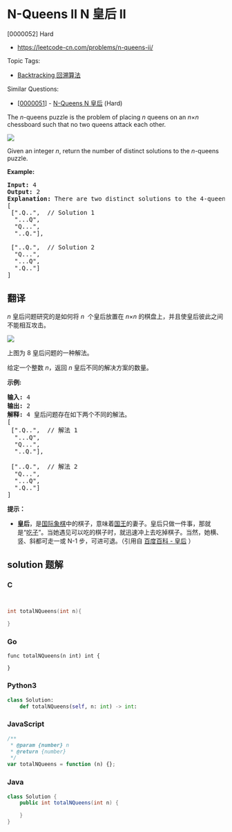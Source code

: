 # N-Queens II N 皇后 II

[0000052] Hard

- https://leetcode-cn.com/problems/n-queens-ii/

Topic Tags:

- [Backtracking 回溯算法](https://leetcode-cn.com/tag/backtracking/)

Similar Questions:

- [[0000051](https://leetcode-cn.com/problems/n-queens/)] - [N-Queens N 皇后](./0000051.n-queens.md) (Hard)

The _n_\-queens puzzle is the problem of placing _n_ queens on an *n*×*n* chessboard such that no two queens attack each other.

![](https://assets.leetcode.com/uploads/2018/10/12/8-queens.png)

Given an integer *n*, return the number of distinct solutions to the *n*\-queens puzzle.

**Example:**

<pre><strong>Input:</strong> 4
<strong>Output:</strong> 2
<strong>Explanation:</strong> There are two distinct solutions to the 4-queens puzzle as shown below.
[
&nbsp;[".Q..", &nbsp;// Solution 1
&nbsp; "...Q",
&nbsp; "Q...",
&nbsp; "..Q."],

&nbsp;["..Q.", &nbsp;// Solution 2
&nbsp; "Q...",
&nbsp; "...Q",
&nbsp; ".Q.."]
]
</pre>

## 翻译

_n_ 皇后问题研究的是如何将 *n*  个皇后放置在 *n*×*n* 的棋盘上，并且使皇后彼此之间不能相互攻击。

![](https://assets.leetcode-cn.com/aliyun-lc-upload/uploads/2018/10/12/8-queens.png)

上图为 8 皇后问题的一种解法。

给定一个整数 _n_，返回 _n_ 皇后不同的解决方案的数量。

**示例:**

<pre><strong>输入:</strong> 4
<strong>输出:</strong> 2
<strong>解释:</strong> 4 皇后问题存在如下两个不同的解法。
[
&nbsp;[".Q..", &nbsp;// 解法 1
&nbsp; "...Q",
&nbsp; "Q...",
&nbsp; "..Q."],

&nbsp;["..Q.", &nbsp;// 解法 2
&nbsp; "Q...",
&nbsp; "...Q",
&nbsp; ".Q.."]
]
</pre>

**提示：**

- **皇后**，是[国际象棋](https://baike.baidu.com/item/%E5%9B%BD%E9%99%85%E8%B1%A1%E6%A3%8B)中的棋子，意味着[国王](https://baike.baidu.com/item/%E5%9B%BD%E7%8E%8B)的妻子。皇后只做一件事，那就是“[吃子](https://baike.baidu.com/item/%E5%90%83%E5%AD%90)”。当她遇见可以吃的棋子时，就迅速冲上去吃掉棋子。当然，她横、竖、斜都可走一或 N-1 步，可进可退。（引用自 [百度百科 - 皇后](https://baike.baidu.com/item/%E7%9A%87%E5%90%8E/15860305?fr=aladdin) ）

## solution 题解

### C

```c


int totalNQueens(int n){

}


```

### Go

```golang
func totalNQueens(n int) int {

}
```

### Python3

```python
class Solution:
    def totalNQueens(self, n: int) -> int:
```

### JavaScript

```javascript
/**
 * @param {number} n
 * @return {number}
 */
var totalNQueens = function (n) {};
```

### Java

```java
class Solution {
    public int totalNQueens(int n) {

    }
}
```
